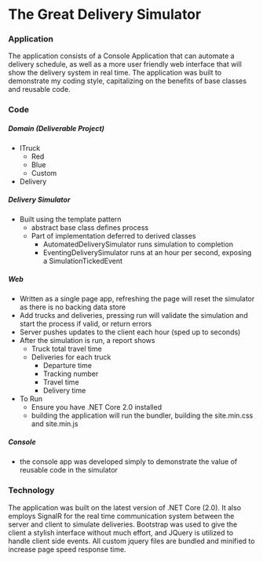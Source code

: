 # The Great Delivery Simulator

### Application

The application consists of a Console Application that can automate a delivery schedule, as well as a more user friendly web interface that will show the delivery system in real time.  The application was built to demonstrate my coding style, capitalizing on the benefits of base classes and reusable code.

### Code 
##### Domain (Deliverable Project)
- ITruck 
    - Red
    - Blue
    - Custom 
-   Delivery
##### Delivery Simulator
- Built using the template pattern
    - abstract base class defines process
    - Part of implementation deferred to derived classes
        - AutomatedDeliverySimulator runs simulation to completion
        - EventingDeliverySimulator runs at an hour per second, exposing a SimulationTickedEvent
        
##### Web
- Written as a single page app, refreshing the page will reset the simulator as there is no backing data store
- Add trucks and deliveries, pressing run will validate the simulation and start the process if valid, or return errors
- Server pushes updates to the client each hour (sped up to seconds)
- After the simulation is run, a report shows 
    - Truck total travel time
    - Deliveries for each truck
        - Departure time
        - Tracking number
        - Travel time 
        - Delivery time
- To Run
    - Ensure you have .NET Core 2.0 installed
    - building the application will run the bundler, building the site.min.css and site.min.js

##### Console
- the console app was developed simply to demonstrate the value of reusable code in the simulator

### Technology
The application was built on the latest version of .NET Core (2.0). It also employs SignalR for the real time communication system between the server and client to simulate deliveries.  Bootstrap was used to give the client a stylish interface without much effort, and JQuery is utilized to handle client side events.  All custom jquery files are bundled and minified to increase page speed response time.


